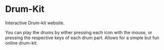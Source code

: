 # Drum-Kit
Interactive Drum-kit website.

You can play the drums by either pressing each icon with the mouse, or pressing the respective keys of each drum part. Allows for a simple but fun online drum-kit.
